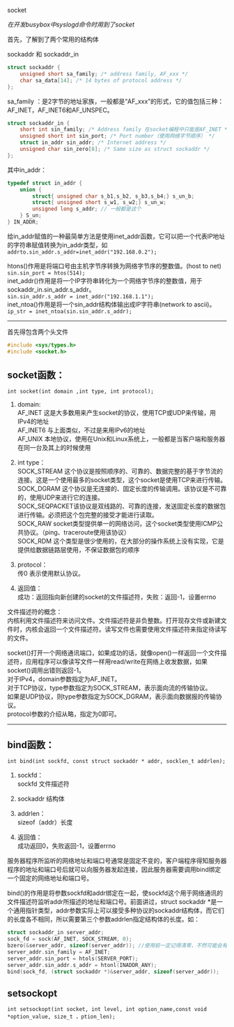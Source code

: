 socket  

*在开发busybox中syslogd命令时用到了socket*  


首先，了解到了两个常用的结构体

sockaddr 和 sockaddr_in  

```c
struct sockaddr {
    unsigned short sa_family; /* address family, AF_xxx */
    char sa_data[14]; /* 14 bytes of protocol address */
};
```
sa_family ：是2字节的地址家族，一般都是“AF_xxx”的形式，它的值包括三种：AF_INET，AF_INET6和AF_UNSPEC。

```c
struct sockaddr_in {
    short int sin_family; /* Address family 在socket编程中只能是AF_INET */
    unsigned short int sin_port; /* Port number（使用网络字节顺序） */
    struct in_addr sin_addr; /* Internet address */
    unsigned char sin_zero[8]; /* Same size as struct sockaddr */
};
```

其中in_addr：  
```c
typedef struct in_addr {
    union {
        struct{ unsigned char s_b1,s_b2, s_b3,s_b4;} s_un_b;
        struct{ unsigned short s_w1, s_w2;} s_un_w;
        unsigned long s_addr; // 一般都是这个
    } S_un;
} IN_ADDR;
```

给in_addr赋值的一种最简单方法是使用inet_addr函数，它可以把一个代表IP地址的字符串赋值转换为in_addr类型，如
`addrto.sin_addr.s_addr=inet_addr("192.168.0.2");`

htons()作用是将端口号由主机字节序转换为网络字节序的整数值。(host to net)  
`sin.sin_port = htos(514);`  
inet_addr()作用是将一个IP字符串转化为一个网络字节序的整数值，用于sockaddr_in.sin_addr.s_addr。  
`sin.sin_addr.s_addr = inet_addr("192.168.1.1");`  
inet_ntoa()作用是将一个sin_addr结构体输出成IP字符串(network to ascii)。  
`ip_str = inet_ntoa(sin.sin_addr.s_addr);`

---
首先得包含两个头文件
```c
#include <sys/types.h>
#include <socket.h>
```

## socket函数：  

`int socket(int domain ,int type, int protocol);`


1. domain:  
AF_INET 这是大多数用来产生socket的协议，使用TCP或UDP来传输，用IPv4的地址  
AF_INET6 与上面类似，不过是来用IPv6的地址  
AF_UNIX 本地协议，使用在Unix和Linux系统上，一般都是当客户端和服务器在同一台及其上的时候使用  

2. int type：  
SOCK_STREAM 这个协议是按照顺序的、可靠的、数据完整的基于字节流的连接。这是一个使用最多的socket类型，这个socket是使用TCP来进行传输。  
SOCK_DGRAM 这个协议是无连接的、固定长度的传输调用。该协议是不可靠的，使用UDP来进行它的连接。  
SOCK_SEQPACKET该协议是双线路的、可靠的连接，发送固定长度的数据包进行传输。必须把这个包完整的接受才能进行读取。  
SOCK_RAW socket类型提供单一的网络访问，这个socket类型使用ICMP公共协议。（ping、traceroute使用该协议）  
SOCK_RDM 这个类型是很少使用的，在大部分的操作系统上没有实现，它是提供给数据链路层使用，不保证数据包的顺序  

3. protocol：  
传0 表示使用默认协议。

4. 返回值：  
成功：返回指向新创建的socket的文件描述符，失败：返回-1，设置errno  

文件描述符的概念：  
内核利用文件描述符来访问文件。文件描述符是非负整数。打开现存文件或新建文件时，内核会返回一个文件描述符。读写文件也需要使用文件描述符来指定待读写的文件。

socket()打开一个网络通讯端口，如果成功的话，就像open()一样返回一个文件描述符，应用程序可以像读写文件一样用read/write在网络上收发数据，如果socket()调用出错则返回-1。  
对于IPv4，domain参数指定为AF_INET。  
对于TCP协议，type参数指定为SOCK_STREAM，表示面向流的传输协议。  
如果是UDP协议，则type参数指定为SOCK_DGRAM，表示面向数据报的传输协议。  
protocol参数的介绍从略，指定为0即可。

---

## bind函数：  

`int bind(int sockfd, const struct sockaddr * addr, socklen_t addrlen);`  

1. sockfd：  
sockfd 文件描述符  

2. sockaddr 结构体

3. addrlen：  
sizeof（addr）长度

4. 返回值：  
成功返回0，失败返回-1，设置errno  

服务器程序所监听的网络地址和端口号通常是固定不变的，客户端程序得知服务器程序的地址和端口号后就可以向服务器发起连接，因此服务器需要调用bind绑定一个固定的网络地址和端口号。  

bind()的作用是将参数sockfd和addr绑定在一起，使sockfd这个用于网络通讯的文件描述符监听addr所描述的地址和端口号。前面讲过，struct sockaddr *是一个通用指针类型，addr参数实际上可以接受多种协议的sockaddr结构体，而它们的长度各不相同，所以需要第三个参数addrlen指定结构体的长度。如：  
```c
struct sockaddr_in server_addr;
sock_fd = sock(AF_INET, SOCK_STREAM, 0);
bzero(&server_addr, sizeof(server_addr)); //使用前一定记得清零，不然可能会有意想不到的错误
server_addr.sin_family = AF_INET;
server_addr.sin_port = htols(SERVER_PORT);
server_addr.sin_addr.s_addr = htonl(INADDR_ANY);
bind(sock_fd, (struct sockaddr *)&server_addr, sizeof(server_addr));
```

## setsockopt
`int setsockopt(int socket, int level, int option_name,const void *option_value, size_t ，ption_len);`  

